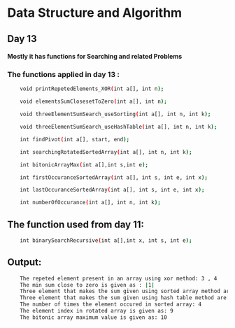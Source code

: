 # Data Structure and Algorithm

## Day 13

#### Mostly it has functions for Searching and related Problems

### The functions applied in day 13 :
```sh
    void printRepetedElements_XOR(int a[], int n);

    void elementsSumClosesetToZero(int a[], int n);

    void threeElementSumSearch_useSorting(int a[], int n, int k);

    void threeElementSumSearch_useHashTable(int a[], int n, int k);

    int findPivot(int a[], start, end);

    int searchingRotatedSortedArray(int a[], int n, int k);

    int bitonicArrayMax(int a[],int s,int e);

    int firstOccuranceSortedArray(int a[], int s, int e, int x);

    int lastOccuranceSortedArray(int a[], int s, int e, int x);

    int numberOfOccurance(int a[], int n, int k);


```

## The function used from day 11:
```sh
    int binarySearchRecursive(int a[],int x, int s, int e);
```

## Output:
```sh
    The repeted element present in an array using xor method: 3 , 4
    The min sum close to zero is given as : |1|
    Three element that makes the sum given using sorted array method are: 4, 9, 9
    Three element that makes the sum given using hash table method are: 9, 0, 6
    The number of times the element occured in sorted array: 4
    The element index in rotated array is given as: 9
    The bitonic array maximum value is given as: 10


```